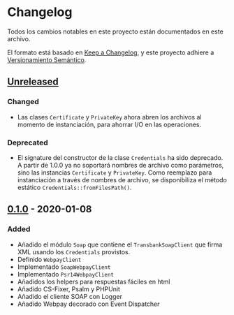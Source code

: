 # Changelog
Todos los cambios notables en este proyecto están documentados en este archivo.

El formato está basado en [Keep a Changelog](https://keepachangelog.com/es-ES/1.0.0/),
y este proyecto adhiere a [Versionamiento Semántico](https://semver.org/spec/v2.0.0.html).
 
## [Unreleased]

### Changed
- Las clases `Certificate` y `PrivateKey` ahora abren los archivos al momento de instanciación, para
ahorrar I/O en las operaciones.

### Deprecated
- El signature del constructor de la clase `Credentials` ha sido deprecado. A partir de 1.0.0 ya
 no soportará nombres de archivo como parámetros, sino las instancias `Certificate` y `PrivateKey`. Como
 reemplazo para instanciación a través de nombres de archivo, se disponibiliza el método estático
 `Credentials::fromFilesPath()`.

## [0.1.0] - 2020-01-08
 
### Added
- Añadido el módulo `Soap` que contiene el `TransbankSoapClient` que firma XML usando los `Credentials` provistos. 
- Definido `WebpayClient`
- Implementado `SoapWebpayClient`
- Implementado `Psr14WebpayClient`
- Añadidos los helpers para respuestas fáciles en html
- Añadido CS-Fixer, Psalm y PHPUnit
- Añadido el cliente SOAP con Logger
- Añadido Webpay decorado con Event Dispatcher
 
[Unreleased]: https://github.com/better-transbank/sdk/compare/0.1.0...HEAD
[0.1.0]: https://github.com/better-transbank/sdk/compare/releases/tag/0.1.0